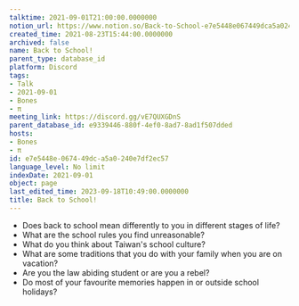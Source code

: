 ```yaml
---
talktime: 2021-09-01T21:00:00.0000000
notion_url: https://www.notion.so/Back-to-School-e7e5448e067449dca5a0240e7df2ec57
created_time: 2021-08-23T15:44:00.0000000
archived: false
name: Back to School!
parent_type: database_id
platform: Discord
tags:
- Talk
- 2021-09-01
- Bones
- π
meeting_link: https://discord.gg/vE7QUXGDnS
parent_database_id: e9339446-880f-4ef0-8ad7-8ad1f507dded
hosts:
- Bones
- π
id: e7e5448e-0674-49dc-a5a0-240e7df2ec57
language_level: No limit
indexDate: 2021-09-01
object: page
last_edited_time: 2023-09-18T10:49:00.0000000
title: Back to School!
---
```


   - Does back to school mean differently to you in different stages of life?
   - What are the school rules you find unreasonable?
   - What do you think about Taiwan's school culture?
   - What are some traditions that you do with your family when you are on vacation?
   - Are you the law abiding student or are you a rebel?
   - Do most of your favourite memories happen in or outside school holidays?








